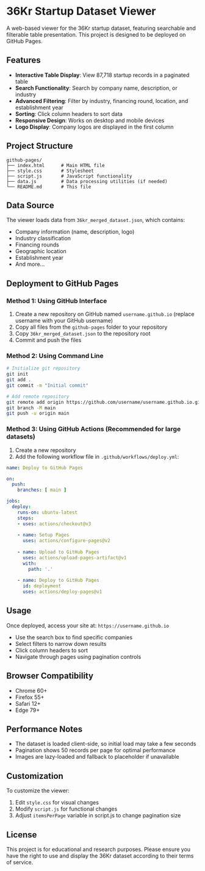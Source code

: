 # 36Kr Startup Dataset Viewer

A web-based viewer for the 36Kr startup dataset, featuring searchable and filterable table presentation. This project is designed to be deployed on GitHub Pages.

## Features

- **Interactive Table Display**: View 87,718 startup records in a paginated table
- **Search Functionality**: Search by company name, description, or industry
- **Advanced Filtering**: Filter by industry, financing round, location, and establishment year
- **Sorting**: Click column headers to sort data
- **Responsive Design**: Works on desktop and mobile devices
- **Logo Display**: Company logos are displayed in the first column

## Project Structure

```
github-pages/
├── index.html      # Main HTML file
├── style.css       # Stylesheet
├── script.js       # JavaScript functionality
├── data.js         # Data processing utilities (if needed)
└── README.md       # This file
```

## Data Source

The viewer loads data from `36kr_merged_dataset.json`, which contains:
- Company information (name, description, logo)
- Industry classification
- Financing rounds
- Geographic location
- Establishment year
- And more...

## Deployment to GitHub Pages

### Method 1: Using GitHub Interface

1. Create a new repository on GitHub named `username.github.io` (replace username with your GitHub username)
2. Copy all files from the `github-pages` folder to your repository
3. Copy `36kr_merged_dataset.json` to the repository root
4. Commit and push the files

### Method 2: Using Command Line

```bash
# Initialize git repository
git init
git add .
git commit -m "Initial commit"

# Add remote repository
git remote add origin https://github.com/username/username.github.io.git
git branch -M main
git push -u origin main
```

### Method 3: Using GitHub Actions (Recommended for large datasets)

1. Create a new repository
2. Add the following workflow file in `.github/workflows/deploy.yml`:

```yaml
name: Deploy to GitHub Pages

on:
  push:
    branches: [ main ]

jobs:
  deploy:
    runs-on: ubuntu-latest
    steps:
    - uses: actions/checkout@v3
    
    - name: Setup Pages
      uses: actions/configure-pages@v2
    
    - name: Upload to GitHub Pages
      uses: actions/upload-pages-artifact@v1
      with:
        path: '.'
    
    - name: Deploy to GitHub Pages
      id: deployment
      uses: actions/deploy-pages@v1
```

## Usage

Once deployed, access your site at: `https://username.github.io`

- Use the search box to find specific companies
- Select filters to narrow down results
- Click column headers to sort
- Navigate through pages using pagination controls

## Browser Compatibility

- Chrome 60+
- Firefox 55+
- Safari 12+
- Edge 79+

## Performance Notes

- The dataset is loaded client-side, so initial load may take a few seconds
- Pagination shows 50 records per page for optimal performance
- Images are lazy-loaded and fallback to placeholder if unavailable

## Customization

To customize the viewer:
1. Edit `style.css` for visual changes
2. Modify `script.js` for functional changes
3. Adjust `itemsPerPage` variable in script.js to change pagination size

## License

This project is for educational and research purposes. Please ensure you have the right to use and display the 36Kr dataset according to their terms of service.
